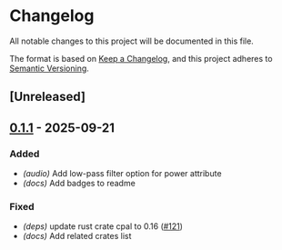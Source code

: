 # Changelog

All notable changes to this project will be documented in this file.

The format is based on [Keep a Changelog](https://keepachangelog.com/en/1.0.0/),
and this project adheres to [Semantic Versioning](https://semver.org/spec/v2.0.0.html).

## [Unreleased]

## [0.1.1](https://github.com/fooker/photonic/compare/photonic-audio-v0.1.0...photonic-audio-v0.1.1) - 2025-09-21

### Added

- *(audio)* Add low-pass filter option for power attribute
- *(docs)* Add badges to readme

### Fixed

- *(deps)* update rust crate cpal to 0.16 ([#121](https://github.com/fooker/photonic/pull/121))
- *(docs)* Add related crates list
